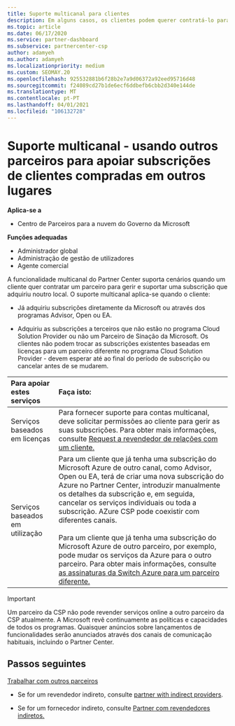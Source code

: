```yaml
---
title: Suporte multicanal para clientes
description: Em alguns casos, os clientes podem querer contratá-lo para provisão e apoiar uma subscrição que compraram em outro lugar.
ms.topic: article
ms.date: 06/17/2020
ms.service: partner-dashboard
ms.subservice: partnercenter-csp
author: adamyeh
ms.author: adamyeh
ms.localizationpriority: medium
ms.custom: SEOMAY.20
ms.openlocfilehash: 925532881b6f28b2e7a9d06372a92eed95716d48
ms.sourcegitcommit: f24089cd27b1de6ecf6ddbefb6cbb2d340e144de
ms.translationtype: MT
ms.contentlocale: pt-PT
ms.lasthandoff: 04/01/2021
ms.locfileid: "106132728"
---
```

# <a name="multi-channel-support---using-other-partners-to-support-customer-subscriptions-purchased-elsewhere"></a>Suporte multicanal - usando outros parceiros para apoiar subscrições de clientes compradas em outros lugares

**Aplica-se a**

- Centro de Parceiros para a nuvem do Governo da Microsoft

**Funções adequadas**

- Administrador global
- Administração de gestão de utilizadores
- Agente comercial

A funcionalidade multicanal do Partner Center suporta cenários quando um cliente quer contratar um parceiro para gerir e suportar uma subscrição que adquiriu noutro local. O suporte multicanal aplica-se quando o cliente:

- Já adquiriu subscrições diretamente da Microsoft ou através dos programas Advisor, Open ou EA.

- Adquiriu as subscrições a terceiros que não estão no programa Cloud Solution Provider ou não um Parceiro de Sinação da Microsoft. Os clientes não podem trocar as subscrições existentes baseadas em licenças para um parceiro diferente no programa Cloud Solution Provider - devem esperar até ao final do período de subscrição ou cancelar antes de se mudarem.

|Para apoiar estes serviços  | Faça isto: |
|:---------|:---------|
|Serviços baseados em licenças    | Para fornecer suporte para contas multicanal, deve solicitar permissões ao cliente para gerir as suas subscrições. Para obter mais informações, consulte [Request a revendedor de relações com um cliente.](request-a-relationship-with-a-customer.md)   |
|Serviços baseados em utilização     |  Para um cliente que já tenha uma subscrição do Microsoft Azure de outro canal, como Advisor, Open ou EA, terá de criar uma nova subscrição do Azure no Partner Center, introduzir manualmente os detalhes da subscrição e, em seguida, cancelar os serviços individuais ou toda a subscrição. AZure CSP pode coexistir com diferentes canais.<br/><br/> Para um cliente que já tenha uma subscrição do Microsoft Azure de outro parceiro, por exemplo, pode mudar os serviços da Azure para o outro parceiro.  Para obter mais informações, consulte [as assinaturas da Switch Azure para um parceiro diferente.](switch-azure-subscriptions-to-a-different-partner.md) |

> [!IMPORTANT]  
> Um parceiro da CSP não pode revender serviços online a outro parceiro da CSP atualmente. A Microsoft revê continuamente as políticas e capacidades de todos os programas. Quaisquer anúncios sobre lançamentos de funcionalidades serão anunciados através dos canais de comunicação habituais, incluindo o Partner Center.

## <a name="next-steps"></a>Passos seguintes

[Trabalhar com outros parceiros](work-with-other-partners.md)

- Se for um revendedor indireto, consulte [partner with indirect providers](indirect-reseller-tasks-in-partner-center.md).

- Se for um fornecedor indireto, consulte [Partner com revendedores indiretos.](indirect-provider-tasks-in-partner-center.md)
